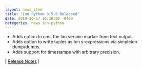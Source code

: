 ```yaml
---
layout: news_item
title: "Ion Python 0.5.0 Released"
date: 2019-10-17 16:30:00 -0400
categories: news ion-python
---
```

* Adds option to omit the Ion version marker from text output.
* Adds option to write tuples as Ion s-expressions via simpleion dump/dumps.
* Adds support for timestamps with arbitrary precision.


| [Release Notes](https://github.com/amzn/ion-python/releases/tag/v0.5.0) |
